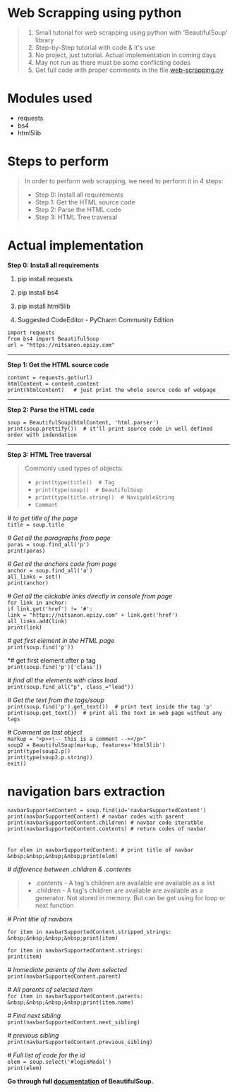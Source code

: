 # Web Scrapping using python

> 1. Small tutorial for web scrapping using python with 'BeautifulSoup' library  
> 2. Step-by-Step tutorial with code & it's use  
> 3. No project, just tutorial. Actual implementation in coming days  
> 4. May not run as there must be some conflicting codes
> 5. Get full code with proper comments in the file [web-scrapping.py](https://github.com/nitin30kumar/web-scrapping-using-python/blob/main/web-scrapping.py)

# Modules used

- requests
- bs4 
- html5lib

# Steps to perform

> In order to perform web scrapping, we need to perform it in 4 steps:  
> - Step 0: Install all requirements  
> - Step 1: Get the HTML source code  
> - Step 2: Parse the HTML code  
> - Step 3: HTML Tree traversal  

# Actual implementation  

**Step 0: Install all requirements**  

1. pip install requests  
2. pip install bs4  
3. pip install html5lib  

4. Suggested CodeEditor - PyCharm Community Edition  

`import requests`  
`from bs4 import BeautifulSoup`  
`url = "https://nitsanon.epizy.com"`  
  
---  
**Step 1: Get the HTML source code**  

`content = requests.get(url)`  
`htmlContent = content.content`  
`print(htmlContent)   # just print the whole source code of webpage`  

---
**Step 2: Parse the HTML code**  

`soup = BeautifulSoup(htmlContent, 'html.parser')`  
`print(soup.prettify())  # it'll print source code in well defined order with indendation`  

---  
**Step 3: HTML Tree traversal**  

> Commonly used types of objects:  
>  - `print(type(title))  # Tag`  
>  - `print(type(soup))  # BeautifulSoup`  
>  - `print(type(title.string))  # NavigableString`  
>  - `Comment`

*# to get title of the page*  
`title = soup.title`  

*# Get all the paragraphs from page*  
`paras = soup.find_all('p')`  
`print(paras)`  


*# Get all the anchors code from page*  
`anchor = soup.find_all('a')`  
`all_links = set()`  
`print(anchor)`  


*# Get all the clickable links directly in console from page*  
`for link in anchor:`  
    `if link.get('href') != '#':`  
        `link = "https://nitsanon.epizy.com" + link.get('href')`  
        `all_links.add(link)`  
        `print(link)`  


*# get first element in the HTML page*  
`print(soup.find('p'))`

*# get first element after p tag  
`print(soup.find('p')['class'])`

*# find all the elements with class lead*  
`print(soup.find_all("p", class_="lead"))`


*# Get the text from the tags/soup*  
`print(soup.find('p').get_text())  # print text inside the tag 'p'`  
`print(soup.get_text())  # print all the text in web page without any tags`  

*# Comment as last object*  
`markup = "<p><!-- this is a comment --></p>"`  
`soup2 = BeautifulSoup(markup, features='html5lib')`  
`print(type(soup2.p))`  
`print(type(soup2.p.string))`  
`exit()`  


# navigation bars extraction  

`navbarSupportedContent = soup.find(id='navbarSupportedContent')`  
`print(navbarSupportedContent) # navbar codes with parent`  
`print(navbarSupportedContent.children) # navbar code iteratble`  
`print(navbarSupportedContent.contents) # return codes of navbar`  
<br>  
`for elem in navbarSupportedContent: # print title of navbar`  
     `&nbsp;&nbsp;&nbsp;&nbsp;print(elem)`  


*# difference between .children & .contents*  
> 
> -  .contents - A tag's children are available are available as a list  
> -  .children - A tag's children are available are available as a generator. Not stored in memory. But can be get using for loop or next function  

*# Print title of navbars*  

`for item in navbarSupportedContent.stripped_strings:`  
`&nbsp;&nbsp;&nbsp;&nbsp;print(item)`  

`for item in navbarSupportedContent.strings:`  
     `print(item)`  


*# Immediate parents of the item selected*  
`print(navbarSupportedContent.parent)`  


*# All parents of selected item*  
`for item in navbarSupportedContent.parents:`  
`&nbsp;&nbsp;&nbsp;&nbsp;print(item.name)`  


*# Find next sibling*  
`print(navbarSupportedContent.next_sibling)`  


*# previous sibling*  
`print(navbarSupportedContent.previous_sibling)`  


*# Full list of code for the id*  
`elem = soup.select('#loginModal')`  
`print(elem)`  


**Go through full [documentation](https://www.crummy.com/software/BeautifulSoup/bs4/doc/) of BeautifulSoup.**  


